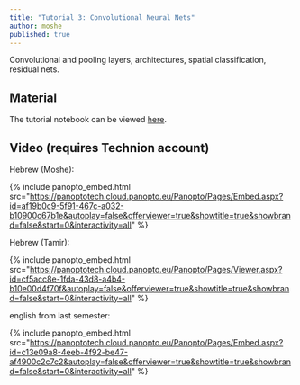 ```yaml
---
title: "Tutorial 3: Convolutional Neural Nets"
author: moshe
published: true
---
```


Convolutional and pooling layers, architectures, spatial classification,
residual nets.

## Material

The tutorial notebook can be viewed [here](https://nbviewer.org/github/vistalab-technion/cs236781-tutorials/blob/master/t03%20-%20CNN/tutorial3-CNNs.ipynb?flush_cache=true).

## Video (requires Technion account)

Hebrew (Moshe):

{% include panopto_embed.html src="https://panoptotech.cloud.panopto.eu/Panopto/Pages/Embed.aspx?id=af19b0c9-5f91-467c-a032-b10900c67b1e&autoplay=false&offerviewer=true&showtitle=true&showbrand=false&start=0&interactivity=all" %}

Hebrew (Tamir):

{% include panopto_embed.html src="https://panoptotech.cloud.panopto.eu/Panopto/Pages/Viewer.aspx?id=cf5acc8e-1fda-43d8-a4b4-b10e00d4f70f&autoplay=false&offerviewer=true&showtitle=true&showbrand=false&start=0&interactivity=all" %}

english from last semester:

{% include panopto_embed.html src="https://panoptotech.cloud.panopto.eu/Panopto/Pages/Embed.aspx?id=c13e09a8-4eeb-4f92-be47-af4900c2c7c2&autoplay=false&offerviewer=true&showtitle=true&showbrand=false&start=0&interactivity=all" %}
